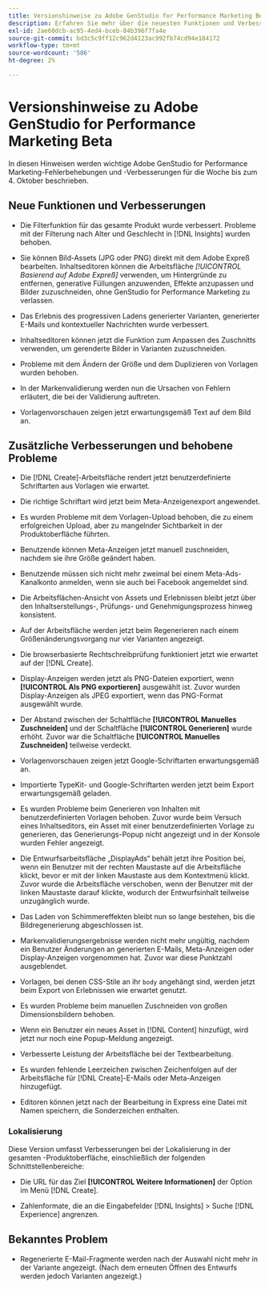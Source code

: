 ```yaml
---
title: Versionshinweise zu Adobe GenStudio for Performance Marketing Beta
description: Erfahren Sie mehr über die neuesten Funktionen und Verbesserungen von Adobe GenStudio for Performance Marketing.
exl-id: 2ae60dcb-ac95-4ed4-bceb-84b396f7fa4e
source-git-commit: bd3c5c9ff12c962d4123ac992fb74cd94e184172
workflow-type: tm+mt
source-wordcount: '586'
ht-degree: 2%

---
```


# Versionshinweise zu Adobe GenStudio for Performance Marketing Beta

In diesen Hinweisen werden wichtige Adobe GenStudio for Performance Marketing-Fehlerbehebungen und -Verbesserungen für die Woche bis zum 4. Oktober beschrieben.

## Neue Funktionen und Verbesserungen

* Die Filterfunktion für das gesamte Produkt wurde verbessert. Probleme mit der Filterung nach Alter und Geschlecht in [!DNL Insights] wurden behoben.  <!-- GS-1198 -->

* Sie können Bild-Assets (JPG oder PNG) direkt mit dem Adobe Expreß bearbeiten. Inhaltseditoren können die Arbeitsfläche _[!UICONTROL Basierend auf Adobe Expreß]_ verwenden, um Hintergründe zu entfernen, generative Füllungen anzuwenden, Effekte anzupassen und Bilder zuzuschneiden, ohne GenStudio for Performance Marketing zu verlassen. <!-- GS-4615 -->

* Das Erlebnis des progressiven Ladens generierter Varianten, generierter E-Mails und kontextueller Nachrichten wurde verbessert. <!-- GS-4651 3062-->

* Inhaltseditoren können jetzt die Funktion zum Anpassen des Zuschnitts verwenden, um gerenderte Bilder in Varianten zuzuschneiden. <!-- GS-2342 -->

* Probleme mit dem Ändern der Größe und dem Duplizieren von Vorlagen wurden behoben. <!-- GS-4895 -->

* In der Markenvalidierung werden nun die Ursachen von Fehlern erläutert, die bei der Validierung auftreten.

* Vorlagenvorschauen zeigen jetzt erwartungsgemäß Text auf dem Bild an. <!-- GS-5917 -->

## Zusätzliche Verbesserungen und behobene Probleme

* Die [!DNL Create]-Arbeitsfläche rendert jetzt benutzerdefinierte Schriftarten aus Vorlagen wie erwartet. <!-- GS-3415 -->

* Die richtige Schriftart wird jetzt beim Meta-Anzeigenexport angewendet. <!-- GS-5875 -->

* Es wurden Probleme mit dem Vorlagen-Upload behoben, die zu einem erfolgreichen Upload, aber zu mangelnder Sichtbarkeit in der Produktoberfläche führten. <!-- GS-4815 5650-->

* Benutzende können Meta-Anzeigen jetzt manuell zuschneiden, nachdem sie ihre Größe geändert haben. <!-- GS-5871 -->

* Benutzende müssen sich nicht mehr zweimal bei einem Meta-Ads-Kanalkonto anmelden, wenn sie auch bei Facebook angemeldet sind. <!-- GS-3009 -->

* Die Arbeitsflächen-Ansicht von Assets und Erlebnissen bleibt jetzt über den Inhaltserstellungs-, Prüfungs- und Genehmigungsprozess hinweg konsistent. <!-- GS-5877 -->

* Auf der Arbeitsfläche werden jetzt beim Regenerieren nach einem Größenänderungsvorgang nur vier Varianten angezeigt. <!-- GS-5869 -->

* Die browserbasierte Rechtschreibprüfung funktioniert jetzt wie erwartet auf der [!DNL Create]. <!-- GS-5760 -->

* Display-Anzeigen werden jetzt als PNG-Dateien exportiert, wenn **[!UICONTROL Als PNG exportieren]** ausgewählt ist. Zuvor wurden Display-Anzeigen als JPEG exportiert, wenn das PNG-Format ausgewählt wurde. <!-- GS-5545 -->

* Der Abstand zwischen der Schaltfläche **[!UICONTROL Manuelles Zuschneiden]** und der Schaltfläche **[!UICONTROL Generieren]** wurde erhöht. Zuvor war die Schaltfläche **[!UICONTROL Manuelles Zuschneiden]** teilweise verdeckt. <!-- GS-6084 -->

* Vorlagenvorschauen zeigen jetzt Google-Schriftarten erwartungsgemäß an. <!-- GS-5946 -->

* Importierte TypeKit- und Google-Schriftarten werden jetzt beim Export erwartungsgemäß geladen. <!-- GS-5948 -->

* Es wurden Probleme beim Generieren von Inhalten mit benutzerdefinierten Vorlagen behoben. Zuvor wurde beim Versuch eines Inhaltseditors, ein Asset mit einer benutzerdefinierten Vorlage zu generieren, das Generierungs-Popup nicht angezeigt und in der Konsole wurden Fehler angezeigt. <!-- GS-5262 -->

* Die Entwurfsarbeitsfläche „DisplayAds“ behält jetzt ihre Position bei, wenn ein Benutzer mit der rechten Maustaste auf die Arbeitsfläche klickt, bevor er mit der linken Maustaste aus dem Kontextmenü klickt. Zuvor wurde die Arbeitsfläche verschoben, wenn der Benutzer mit der linken Maustaste darauf klickte, wodurch der Entwurfsinhalt teilweise unzugänglich wurde.  <!-- GS-5687 -->

* Das Laden von Schimmereffekten bleibt nun so lange bestehen, bis die Bildregenerierung abgeschlossen ist.  <!-- GS-5811 -->

* Markenvalidierungsergebnisse werden nicht mehr ungültig, nachdem ein Benutzer Änderungen an generierten E-Mails, Meta-Anzeigen oder Display-Anzeigen vorgenommen hat. Zuvor war diese Punktzahl ausgeblendet. <!-- GS-5379 -->

* Vorlagen, bei denen CSS-Stile an ihr `body` angehängt sind, werden jetzt beim Export von Erlebnissen wie erwartet genutzt. <!-- GS-5947 -->

* Es wurden Probleme beim manuellen Zuschneiden von großen Dimensionsbildern behoben. <!-- GS-6039 -->

* Wenn ein Benutzer ein neues Asset in [!DNL Content] hinzufügt, wird jetzt nur noch eine Popup-Meldung angezeigt. <!-- GS-5020 -->

* Verbesserte Leistung der Arbeitsfläche bei der Textbearbeitung.  <!-- GS-5118 -->

* Es wurden fehlende Leerzeichen zwischen Zeichenfolgen auf der Arbeitsfläche für [!DNL Create]-E-Mails oder Meta-Anzeigen hinzugefügt. <!-- GS-5019 -->

* Editoren können jetzt nach der Bearbeitung in Express eine Datei mit Namen speichern, die Sonderzeichen enthalten. <!-- GS-6131 -->

### Lokalisierung

Diese Version umfasst Verbesserungen bei der Lokalisierung in der gesamten -Produktoberfläche, einschließlich der folgenden Schnittstellenbereiche:

* Die URL für das Ziel **[!UICONTROL Weitere Informationen]** der Option im Menü [!DNL Create]. <!-- GS-5029 -->

* Zahlenformate, die an die Eingabefelder [!DNL Insights] > Suche [!DNL Experience] angrenzen. <!-- GS-4494 -->

## Bekanntes Problem

* Regenerierte E-Mail-Fragmente werden nach der Auswahl nicht mehr in der Variante angezeigt. (Nach dem erneuten Öffnen des Entwurfs werden jedoch Varianten angezeigt.) <!-- GS-5913 -->